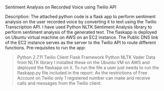 Sentiment Analysis on Recorded Voice using Twilio API

Description:
The attached python code is a flask app to perform sentiment analysis on the user recorded voice by converting it to text using the Twilio Transcription API.
I have used Python NLTK Sentiment Analysis library to perform sentiment analysis of the generated text.
The flaskapp is deployed on Ubuntu virtual machine on AWS on an EC2 instance.
The Public DNS link of the EC2 instance serves as the server to the Twilio API to route different functions.
Pre-requisites to run the app:
> Python 2.7.11
> Twilio Client
> Flask Framework
> Python NLTK
> Vader Data from NLTK library
I installed these on the Ubuntu VM on AWS and deployed the flaskapp on it.
To run the file a user just needs to run the flaskapp.py file included in the report.
As the restrictions of Free Account on Twilio only 1 registered number can make and receive calls and messages from the Twilio client.



